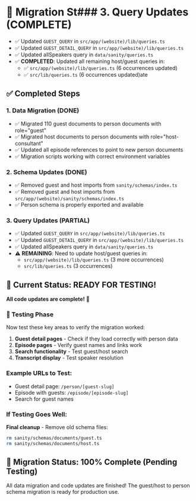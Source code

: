 # 🚀 Migration St### 3. Query Updates (COMPLETE)

- ✅ Updated `GUEST_QUERY` in `src/app/(website)/lib/queries.ts`
- ✅ Updated `GUEST_DETAIL_QUERY` in `src/app/(website)/lib/queries.ts`
- ✅ Updated allSpeakers query in `data/sanity/queries.ts`
- ✅ **COMPLETED**: Updated all remaining host/guest queries in:
  - ✅ `src/app/(website)/lib/queries.ts` (6 occurrences updated)
  - ✅ `src/lib/queries.ts` (6 occurrences updated)ate

## ✅ Completed Steps

### 1. Data Migration (DONE)

- ✅ Migrated 110 guest documents to person documents with role="guest"
- ✅ Migrated host documents to person documents with role="host-consultant"
- ✅ Updated all episode references to point to new person documents
- ✅ Migration scripts working with correct environment variables

### 2. Schema Updates (DONE)

- ✅ Removed guest and host imports from `sanity/schemas/index.ts`
- ✅ Removed guest and host imports from `src/app/(website)/sanity/schemas/index.ts`
- ✅ Person schema is properly exported and available

### 3. Query Updates (PARTIAL)

- ✅ Updated `GUEST_QUERY` in `src/app/(website)/lib/queries.ts`
- ✅ Updated `GUEST_DETAIL_QUERY` in `src/app/(website)/lib/queries.ts`
- ✅ Updated allSpeakers query in `data/sanity/queries.ts`
- ⚠️ **REMAINING**: Need to update host/guest queries in:
  - `src/app/(website)/lib/queries.ts` (3 more occurrences)
  - `src/lib/queries.ts` (3 occurrences)

## 🎯 Current Status: READY FOR TESTING!

**All code updates are complete!** 🎉

### 🧪 Testing Phase

Now test these key areas to verify the migration worked:

1. **Guest detail pages** - Check if they load correctly with person data
2. **Episode pages** - Verify guest names and links work
3. **Search functionality** - Test guest/host search
4. **Transcript display** - Test speaker resolution

### Example URLs to Test:

- Guest detail page: `/person/[guest-slug]`
- Episode with guests: `/episode/[episode-slug]`
- Search for guest names

### If Testing Goes Well:

**Final cleanup** - Remove old schema files:

```bash
rm sanity/schemas/documents/guest.ts
rm sanity/schemas/documents/host.ts
```

## 🎉 Migration Status: 100% Complete (Pending Testing)

All data migration and code updates are finished! The guest/host to person schema migration is ready for production use.
